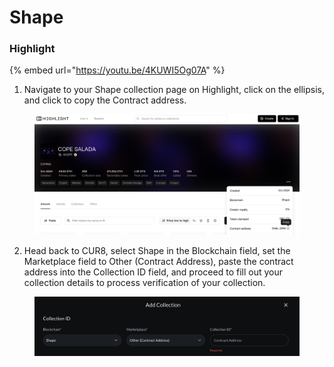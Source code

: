# Shape

### Highlight



{% embed url="https://youtu.be/4KUWI5Og07A" %}

1. Navigate to your Shape collection page on Highlight, click on the ellipsis, and click to copy the Contract address.

<figure><img src="../../.gitbook/assets/Screenshot 2025-01-31 at 13.28.40.png" alt=""><figcaption></figcaption></figure>

2. Head back to CUR8, select Shape in the Blockchain field, set the Marketplace field to Other (Contract Address), paste the contract address into the Collection ID field, and proceed to fill out your collection details to process verification of your collection.

<figure><img src="../../.gitbook/assets/Screenshot 2025-01-31 at 13.32.20.png" alt=""><figcaption></figcaption></figure>
